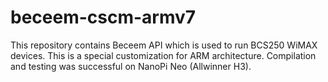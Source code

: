 # beceem-cscm-armv7

This repository contains Beceem API which is used to run BCS250 WiMAX devices. This is a special customization for ARM architecture. Compilation and testing was successful on NanoPi Neo (Allwinner H3).
